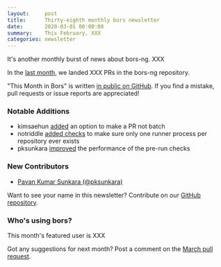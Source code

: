 ```yaml
---
layout:     post
title:      Thirty-eighth monthly bors newsletter
date:       2020-03-01 00:00:00
summary:    This February, XXX
categories: newsletter
---
```


It's another monthly burst of news about bors-ng. XXX

In the [last month](https://github.com/bors-ng/bors-ng/pulls?utf8=%E2%9C%93&q=is%3Apr%20is%3Amerged%20closed%3A2020-02-01..2020-02-29),
we landed XXX PRs in the bors-ng repository.

"This Month in Bors" is written [in public on GitHub][GitHub for TMiB].
If you find a mistake, pull requests or issue reports are appreciated!

[GitHub for TMiB]: https://github.com/bors-ng/bors-ng.github.io


### Notable Additions

* kimsaehun [added](https://github.com/bors-ng/bors-ng/pull/839) an option to make a PR not batch
* notriddle [added checks](https://github.com/bors-ng/bors-ng/pull/883) to make sure only one runner process per repository ever exists
* pksunkara [improved](https://github.com/bors-ng/bors-ng/pull/886) the performance of the pre-run checks


### New Contributors

* [Pavan Kumar Sunkara (@pksunkara)](https://github.com/pksunkara)

Want to see your name in this newsletter? Contribute on our [GitHub repository](https://github.com/bors-ng/bors-ng).


### Who's using bors?

This month's featured user is XXX

Got any suggestions for next month?
Post a comment on the [March pull request](https://github.com/bors-ng/bors-ng.github.io/pull/103).
